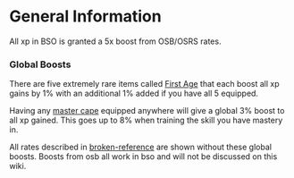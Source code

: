 # General Information

All xp in BSO is granted a 5x boost from OSB/OSRS rates.

### Global Boosts

There are five extremely rare items called [First Age](../custom-items/equippables.md#first-age) that each boost all xp gains by 1% with an additional 1% added if you have all 5 equipped.

Having any [master cape](../custom-items/equippables.md#master-capes) equipped anywhere will give a global 3% boost to all xp gained. This goes up to 8% when training the skill you have mastery in.

All rates described in [broken-reference](broken-reference/ "mention") are shown without these global boosts. Boosts from osb all work in bso and will not be discussed on this wiki.
